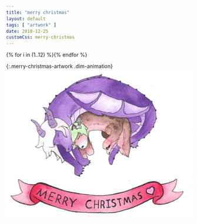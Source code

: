 ```yaml
---
title: "merry christmas"
layout: default
tags: [ "artwork" ]
date: 2018-12-25
customCss: merry-christmas
---
```


{% for i in (1..12) %}<span class="snowflake"></span>{% endfor %}

{:.merry-christmas-artwork .dim-animation}
![merry christmas to my sweetheart](/img/merry-christmas/merry-christmas.jpg)
